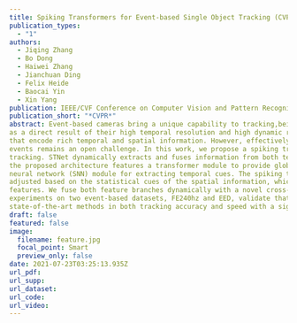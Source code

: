 ```yaml
---
title: Spiking Transformers for Event-based Single Object Tracking (CVPR 2022)
publication_types:
  - "1"
authors:
  - Jiqing Zhang
  - Bo Dong
  - Haiwei Zhang
  - Jianchuan Ding
  - Felix Heide
  - Baocai Yin
  - Xin Yang
publication: IEEE/CVF Conference on Computer Vision and Pattern Recognition 
publication_short: "*CVPR*"
abstract: Event-based cameras bring a unique capability to tracking,being able to function in challenging real-world conditions
as a direct result of their high temporal resolution and high dynamic range. These imagers capture events asynchronously
that encode rich temporal and spatial information. However, effectively extracting this information from
events remains an open challenge. In this work, we propose a spiking transformer network, STNet, for single object
tracking. STNet dynamically extracts and fuses information from both temporal and spatial domains. In particular,
the proposed architecture features a transformer module to provide global spatial information and a spiking
neural network (SNN) module for extracting temporal cues. The spiking threshold of the SNN module is dynamically
adjusted based on the statistical cues of the spatial information, which we find essential in providing robust SNN
features. We fuse both feature branches dynamically with a novel cross-domain attention fusion algorithm. Extensive
experiments on two event-based datasets, FE240hz and EED, validate that the proposed STNet outperforms existing
state-of-the-art methods in both tracking accuracy and speed with a significant margin.
draft: false
featured: false
image:
  filename: feature.jpg
  focal_point: Smart
  preview_only: false
date: 2021-07-23T03:25:13.935Z
url_pdf: 
url_supp:
url_dataset:  
url_code:
url_video:  
---
```

